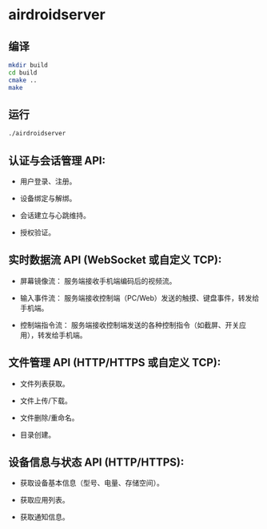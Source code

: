 # airdroidserver

## 编译

```bash
mkdir build
cd build
cmake ..
make
```

## 运行

```bash
./airdroidserver
```



## 认证与会话管理 API:

- 用户登录、注册。

- 设备绑定与解绑。

- 会话建立与心跳维持。

- 授权验证。

## 实时数据流 API (WebSocket 或自定义 TCP):

- 屏幕镜像流： 服务端接收手机端编码后的视频流。

- 输入事件流： 服务端接收控制端（PC/Web）发送的触摸、键盘事件，转发给手机端。

- 控制端指令流： 服务端接收控制端发送的各种控制指令（如截屏、开关应用），转发给手机端。

## 文件管理 API (HTTP/HTTPS 或自定义 TCP):

- 文件列表获取。

- 文件上传/下载。

- 文件删除/重命名。

- 目录创建。

## 设备信息与状态 API (HTTP/HTTPS):

- 获取设备基本信息（型号、电量、存储空间）。

- 获取应用列表。

- 获取通知信息。

